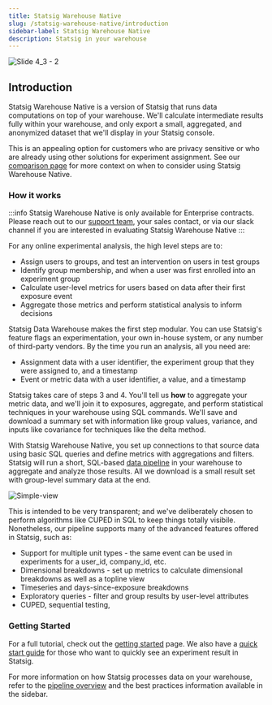 ```yaml
---
title: Statsig Warehouse Native
slug: /statsig-warehouse-native/introduction
sidebar-label: Statsig Warehouse Native
description: Statsig in your warehouse
---
```


![Slide 4_3 - 2](https://user-images.githubusercontent.com/108023879/187794828-333622ec-6db2-4936-987d-efbef4ba9a47.png)

## Introduction

Statsig Warehouse Native is a version of Statsig that runs data computations on top of your warehouse. We'll calculate intermediate results fully within your warehouse, and only export a small, aggregated, and anonymized dataset that we'll display in your Statsig console.

This is an appealing option for customers who are privacy sensitive or who are already using other solutions for experiment assignment. See our [comparison page](statsig-vs-statsig-warehouse-native.md) for more context on when to consider using Statsig Warehouse Native.

### How it works

:::info
Statsig Warehouse Native is only available for Enterprise contracts. Please reach out to our [support team](mailto:support@statsig.com), your sales contact, or via our slack channel if you are interested in evaluating Statsig Warehouse Native
:::

For any online experimental analysis, the high level steps are to:

- Assign users to groups, and test an intervention on users in test groups
- Identify group membership, and when a user was first enrolled into an experiment group
- Calculate user-level metrics for users based on data after their first exposure event
- Aggregate those metrics and perform statistical analysis to inform decisions

Statsig Data Warehouse makes the first step modular. You can use Statsig's feature flags an experimentation, your own in-house system, or any number of third-party vendors. By the time you run an analysis, all you need are:

- Assignment data with a user identifier, the experiment group that they were assigned to, and a timestamp
- Event or metric data with a user identifier, a value, and a timestamp

Statsig takes care of steps 3 and 4. You'll tell us **how** to aggregate your metric data, and we'll join it to exposures, aggregate, and perform statistical techniques in your warehouse using SQL commands. We'll save and download a summary set with information like group values, variance, and inputs like covariance for techniques like the delta method.

With Statsig Warehouse Native, you set up connections to that source data using basic SQL queries and define metrics with aggregations and filters. Statsig will run a short, SQL-based [data pipeline](pipeline-overview.md) in your warehouse to aggregate and analyze those results. All we download is a small result set with group-level summary data at the end.

![Simple-view](https://user-images.githubusercontent.com/102695539/236989885-a30c24d8-26c9-4f8e-b596-3565a0be018d.png)

This is intended to be very transparent; and we've deliberately chosen to perform algorithms like CUPED in SQL to keep things totally visibile. Nonetheless, our pipeline supports many of the advanced features offered in Statsig, such as:

- Support for multiple unit types - the same event can be used in experiments for a user_id, company_id, etc.
- Dimensional breakdowns - set up metrics to calculate dimensional breakdowns as well as a topline view
- Timeseries and days-since-exposure breakdowns
- Exploratory queries - filter and group results by user-level attributes
- CUPED, sequential testing,

### Getting Started

For a full tutorial, check out the [getting started](getting_started.md) page. We also have a [quick start guide](quick-start-guide.md) for those who want to quickly see an experiment result in Statsig.

For more information on how Statsig processes data on your warehouse, refer to the [pipeline overview](pipeline-overview.md) and the best practices information available in the sidebar.
